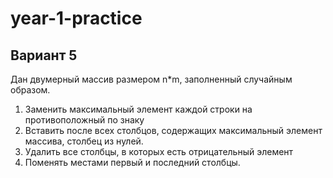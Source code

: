 # year-1-practice
## Вариант 5
Дан двумерный массив размером n*m, заполненный случайным образом.
1. Заменить максимальный элемент каждой строки на противоположный по знаку
2. Вставить после всех столбцов, содержащих максимальный элемент массива, столбец из нулей.
3. Удалить все столбцы, в которых есть отрицательный элемент
4. Поменять местами первый и последний столбцы. 